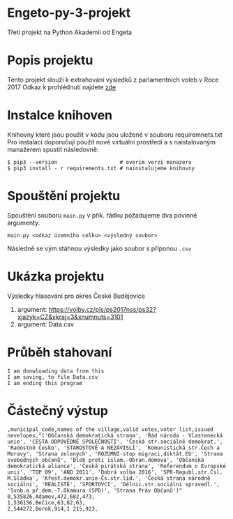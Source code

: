 # Engeto-py-3-projekt
Třetí projekt na Python Akademii od Engeta

# Popis projektu
Tento projekt slouží k extrahování výsledků z parlamentních voleb v Roce 2017 Odkaz k prohlédnutí najdete [zde](https://volby.cz/pls/ps2017nss/ps32?xjazyk=CZ&xkraj=3&xnumnuts=3101)

# Instalce knihoven
Knihovny které jsou použit v kódu jsou uložené v souboru requiremnets.txt Pro instalaci doporučuji použít nové virtuální prostředí a s naistalovaným manažerem spustit následovně:
```
$ pip3 --version                    # overim verzi manazeru
$ pip3 install - r requirements.txt # nainstalujeme knihovny
```
# Spouštění projektu 
Spouštění souboru ```main.py``` v přík. řádku požadujeme dva povinné argumenty.
```
main.py <odkaz územního celku> <výsledný soubor>
```
Následně se vým stáhnou výsledky jako soubor s příponou ```.csv```

# Ukázka projektu
Výsledky hlasování pro okres České Budějovice

1. argument: https://volby.cz/pls/ps2017nss/ps32?xjazyk=CZ&xkraj=3&xnumnuts=3101
2. argument: Data.csv

# Průběh stahovaní
```
I am donwloading data from this 
I am saving, to file Data.csv
I am ending this program
```
# Částečný výstup
```
,municipal_code,names of the village,valid votes,voter list,issued nevelopes,"('Občanská demokratická strana', 'Řád národa - Vlastenecká unie', 'CESTA ODPOVĚDNÉ SPOLEČNOSTI', 'Česká str.sociálně demokrat.', 'Radostné Česko', 'STAROSTOVÉ A NEZÁVISLÍ', 'Komunistická str.Čech a Moravy', 'Strana zelených', 'ROZUMNÍ-stop migraci,diktát.EU', 'Strana svobodných občanů', 'Blok proti islam.-Obran.domova', 'Občanská demokratická aliance', 'Česká pirátská strana', 'Referendum o Evropské unii', 'TOP 09', 'ANO 2011', 'Dobrá volba 2016', 'SPR-Republ.str.Čsl. M.Sládka', 'Křesť.demokr.unie-Čs.str.lid.', 'Česká strana národně sociální', 'REALISTÉ', 'SPORTOVCI', 'Dělnic.str.sociální spravedl.', 'Svob.a př.dem.-T.Okamura (SPD)', 'Strana Práv Občanů')"
0,535826,Adamov,472,682,473,
1,536156,Bečice,63,82,63,
2,544272,Borek,914,1 215,923,
```
